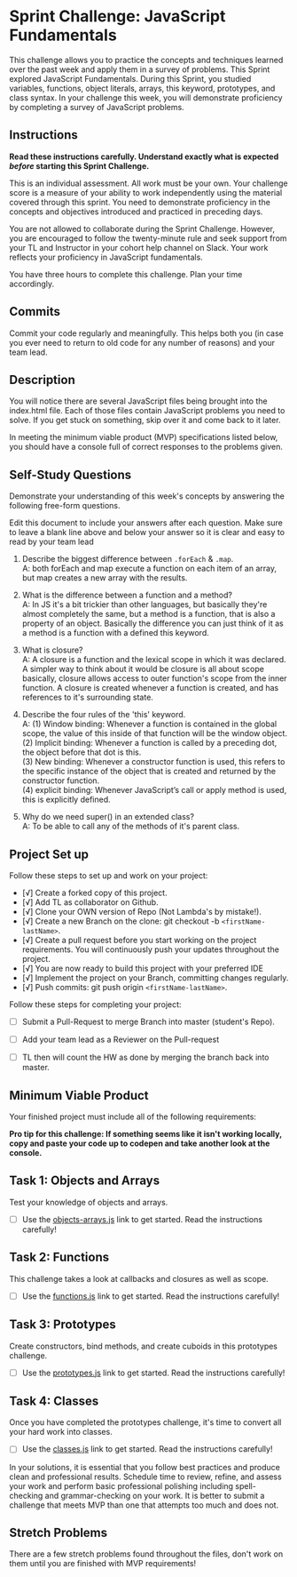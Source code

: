 # Sprint Challenge: JavaScript Fundamentals

This challenge allows you to practice the concepts and techniques learned over the past week and apply them in a survey of problems. This Sprint explored JavaScript Fundamentals. During this Sprint, you studied variables, functions, object literals, arrays, this keyword, prototypes, and class syntax. In your challenge this week, you will demonstrate proficiency by completing a survey of JavaScript problems.

## Instructions

**Read these instructions carefully. Understand exactly what is expected _before_ starting this Sprint Challenge.**

This is an individual assessment. All work must be your own. Your challenge score is a measure of your ability to work independently using the material covered through this sprint. You need to demonstrate proficiency in the concepts and objectives introduced and practiced in preceding days.

You are not allowed to collaborate during the Sprint Challenge. However, you are encouraged to follow the twenty-minute rule and seek support from your TL and Instructor in your cohort help channel on Slack. Your work reflects your proficiency in JavaScript fundamentals.

You have three hours to complete this challenge. Plan your time accordingly.

## Commits

Commit your code regularly and meaningfully. This helps both you (in case you ever need to return to old code for any number of reasons) and your team lead.

## Description

You will notice there are several JavaScript files being brought into the index.html file.  Each of those files contain JavaScript problems you need to solve.  If you get stuck on something, skip over it and come back to it later.

In meeting the minimum viable product (MVP) specifications listed below, you should have a console full of correct responses to the problems given.

## Self-Study Questions

Demonstrate your understanding of this week's concepts by answering the following free-form questions.

Edit this document to include your answers after each question. Make sure to leave a blank line above and below your answer so it is clear and easy to read by your team lead

1. Describe the biggest difference between `.forEach` & `.map`.<br>
A: both forEach and map execute a function on each item of an array, but map creates a new array with the results.

2. What is the difference between a function and a method?<br>
A: In JS it's a bit trickier than other languages, but basically they're almost completely the same, but a method is a function, that is also a property of an object. Basically the difference you can just think of it as a method is a function with a defined this keyword.

1. What is closure?<br>
A: A closure is a function and the lexical scope in which it was declared. A simpler way to think about it would be closure is all about scope basically, closure allows access to outer function's scope from the inner function. A closure is created whenever a function is created, and has references to it's surrounding state.

4. Describe the four rules of the 'this' keyword.<br>
A: 
(1) Window binding: Whenever a function is contained in the global scope, the value of this inside of that function will be the window object.<br>
(2) Implicit binding: Whenever a function is called by a preceding dot, the object before that dot is this.<br>
(3) New binding: Whenever a constructor function is used, this refers to the specific instance of the object that is created and returned by the constructor function.<br>
(4) explicit binding: Whenever JavaScript’s call or apply method is used, this is explicitly defined.

5. Why do we need super() in an extended class?<br>
A: To be able to call any of the methods of it's parent class.

## Project Set up

Follow these steps to set up and work on your project:

- [√] Create a forked copy of this project.
- [√] Add TL as collaborator on Github.
- [√] Clone your OWN version of Repo (Not Lambda's by mistake!).
- [√] Create a new Branch on the clone: git checkout -b `<firstName-lastName>`.
- [√] Create a pull request before you start working on the project requirements.  You will continuously push your updates throughout the project.
- [√] You are now ready to build this project with your preferred IDE
- [√] Implement the project on your Branch, committing changes regularly.
- [√] Push commits: git push origin `<firstName-lastName>`.

Follow these steps for completing your project:

- [ ] Submit a Pull-Request to merge <firstName-lastName> Branch into master (student's  Repo).
- [ ] Add your team lead as a Reviewer on the Pull-request
- [ ] TL then will count the HW as done by  merging the branch back into master.


## Minimum Viable Product

Your finished project must include all of the following requirements:

**Pro tip for this challenge: If something seems like it isn't working locally, copy and paste your code up to codepen and take another look at the console.**

## Task 1: Objects and Arrays
Test your knowledge of objects and arrays. 
* [ ] Use the [objects-arrays.js](challenges/objects-arrays.js) link to get started.  Read the instructions carefully!

## Task 2: Functions
This challenge takes a look at callbacks and closures as well as scope. 
* [ ] Use the [functions.js](challenges/functions.js) link to get started. Read the instructions carefully!

## Task 3: Prototypes
Create constructors, bind methods, and create cuboids in this prototypes challenge.
* [ ] Use the [prototypes.js](challenges/prototypes.js) link to get started. Read the instructions carefully!

## Task 4: Classes
Once you have completed the prototypes challenge, it's time to convert all your hard work into classes.
* [ ] Use the [classes.js](challenges/classes.js) link to get started. Read the instructions carefully!

In your solutions, it is essential that you follow best practices and produce clean and professional results. Schedule time to review, refine, and assess your work and perform basic professional polishing including spell-checking and grammar-checking on your work. It is better to submit a challenge that meets MVP than one that attempts too much and does not.

## Stretch Problems

There are a few stretch problems found throughout the files, don't work on them until you are finished with MVP requirements!
